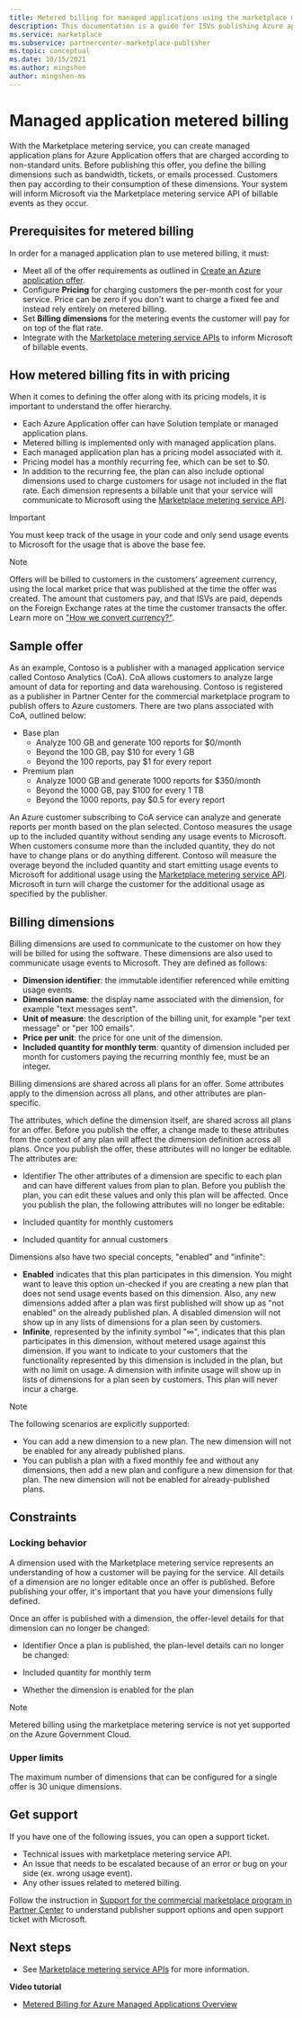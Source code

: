 ```yaml
---
title: Metered billing for managed applications using the marketplace metering service
description: This documentation is a guide for ISVs publishing Azure applications with flexible billing models (Azure Marketplace). 
ms.service: marketplace 
ms.subservice: partnercenter-marketplace-publisher
ms.topic: conceptual
ms.date: 10/15/2021
ms.author: mingshen
author: mingshen-ms
---
```


# Managed application metered billing

With the Marketplace metering service, you can create managed application plans for Azure Application offers that are charged according to non-standard units. Before publishing this offer, you define the billing dimensions such as bandwidth, tickets, or emails processed. Customers then pay according to their consumption of these dimensions.  Your system will inform Microsoft via the Marketplace metering service API of billable events as they occur.

## Prerequisites for metered billing

In order for a managed application plan to use metered billing, it must:

* Meet all of the offer requirements as outlined in [Create an Azure application offer](azure-app-offer-setup.md).
* Configure **Pricing** for charging customers the per-month cost for your service. Price can be zero if you don't want to charge a fixed fee and instead rely entirely on metered billing.
* Set **Billing dimensions** for the metering events the customer will pay for on top of the flat rate.
* Integrate with the [Marketplace metering service APIs](./marketplace-metering-service-apis.md) to inform Microsoft of billable events.

## How metered billing fits in with pricing

When it comes to defining the offer along with its pricing models, it is important to understand the offer hierarchy.

* Each Azure Application offer can have Solution template or managed application plans.
* Metered billing is implemented only with managed application plans.
* Each managed application plan has a pricing model associated with it.
* Pricing model has a monthly recurring fee, which can be set to $0.
* In addition to the recurring fee, the plan can also include optional dimensions used to charge customers for usage not included in the flat rate. Each dimension represents a billable unit that your service will communicate to Microsoft using the [Marketplace metering service API](marketplace-metering-service-apis.md).
> [!IMPORTANT]
> You must keep track of the usage in your code and only send usage events to Microsoft for the usage that is above the base fee.

> [!NOTE]
> Offers will be billed to customers in the customers’ agreement currency, using the local market price that was published at the time the offer was created. The amount that customers pay, and that ISVs are paid, depends on the Foreign Exchange rates at the time the customer transacts the offer. Learn more on ["How we convert currency?"](./marketplace-geo-availability-currencies.md#how-we-convert-currency).
## Sample offer

As an example, Contoso is a publisher with a managed application service called Contoso Analytics (CoA). CoA allows customers to analyze large amount of data for reporting and data warehousing. Contoso is registered as a publisher in Partner Center for the commercial marketplace program to publish offers to Azure customers. There are two plans associated with CoA, outlined below:

* Base plan
    * Analyze 100 GB and generate 100 reports for $0/month
    * Beyond the 100 GB, pay $10 for every 1 GB
    * Beyond the 100 reports, pay $1 for every report
* Premium plan
    * Analyze 1000 GB and generate 1000 reports for $350/month
    * Beyond the 1000 GB, pay $100 for every 1 TB
    * Beyond the 1000 reports, pay $0.5 for every report

An Azure customer subscribing to CoA service can analyze and generate reports per month based on the plan selected. Contoso measures the usage up to the included quantity without sending any usage events to Microsoft. When customers consume more than the included quantity, they do not have to change plans or do anything different. Contoso will measure the overage beyond the included quantity and start emitting usage events to Microsoft for additional usage using the [Marketplace metering service API](./marketplace-metering-service-apis.md). Microsoft in turn will charge the customer for the additional usage as specified by the publisher.

## Billing dimensions

Billing dimensions are used to communicate to the customer on how they will be billed for using the software.  These dimensions are also used to communicate usage events to Microsoft. They are defined as follows:

* **Dimension identifier**: the immutable identifier referenced while emitting usage events.
* **Dimension name**: the display name associated with the dimension, for example "text messages sent".
* **Unit of measure**: the description of the billing unit, for example "per text message" or "per 100 emails".
* **Price per unit**: the price for one unit of the dimension.
* **Included quantity for monthly term**: quantity of dimension included per month for customers paying the recurring monthly fee, must be an integer.

Billing dimensions are shared across all plans for an offer. Some attributes apply to the dimension across all plans, and other attributes are plan-specific.

The attributes, which define the dimension itself, are shared across all plans for an offer. Before you publish the offer, a change made to these attributes from the context of any plan will affect the dimension definition across all plans. Once you publish the offer, these attributes will no longer be editable. The attributes are:

* Identifier
The other attributes of a dimension are specific to each plan and can have different values from plan to plan. Before you publish the plan, you can edit these values and only this plan will be affected. Once you publish the plan, the following attributes will no longer be editable:

* Included quantity for monthly customers
* Included quantity for annual customers

Dimensions also have two special concepts, "enabled" and "infinite":

* **Enabled** indicates that this plan participates in this dimension.  You might want to leave this option un-checked if you are creating a new plan that does not send usage events based on this dimension. Also, any new dimensions added after a plan was first published will show up as "not enabled" on the already published plan.  A disabled dimension will not show up in any lists of dimensions for a plan seen by customers.
* **Infinite**, represented by the infinity symbol "∞", indicates that this plan participates in this dimension, without metered usage against this dimension. If you want to indicate to your customers that the functionality represented by this dimension is included in the plan, but with no limit on usage.  A dimension with infinite usage will show up in lists of dimensions for a plan seen by customers.  This plan will never incur a charge.

>[!NOTE]
>The following scenarios are explicitly supported:
>- You can add a new dimension to a new plan. The new dimension will not be enabled for any already published plans.
>- You can publish a plan with a fixed monthly fee and without any dimensions, then add a new plan and configure a new dimension for that plan. The new dimension will not be enabled for already-published plans.

## Constraints

### Locking behavior

A dimension used with the Marketplace metering service represents an understanding of how a customer will be paying for the service.  All details of a dimension are no longer editable once an offer is published. Before publishing your offer, it's important that you have your dimensions fully defined.

Once an offer is published with a dimension, the offer-level details for that dimension can no longer be changed:

* Identifier
Once a plan is published, the plan-level details can no longer be changed:

* Included quantity for monthly term
* Whether the dimension is enabled for the plan

>[!NOTE]
>Metered billing using the marketplace metering service is not yet supported on the Azure Government Cloud.

### Upper limits

The maximum number of dimensions that can be configured for a single offer is 30 unique dimensions.

## Get support

If you have one of the following issues, you can open a support ticket.

* Technical issues with marketplace metering service API.
* An issue that needs to be escalated because of an error or bug on your side (ex. wrong usage event).
* Any other issues related to metered billing.

Follow the instruction in [Support for the commercial marketplace program in Partner Center](support.md) to understand publisher support options and open support ticket with Microsoft.

## Next steps

- See [Marketplace metering service APIs](marketplace-metering-service-apis.md) for more information.

**Video tutorial**

- [Metered Billing for Azure Managed Applications Overview](https://go.microsoft.com/fwlink/?linkid=2196310)